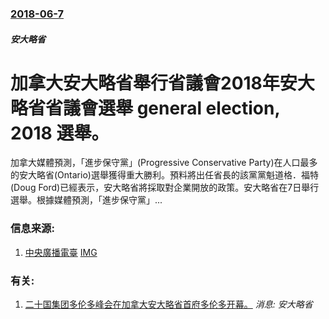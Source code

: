 ### [2018-06-7](/news/2018/06/7/index.md)

##### 安大略省
# 加拿大安大略省舉行省議會2018年安大略省省議會選舉 general election, 2018 選舉。 

加拿大媒體預測，「進步保守黨」(Progressive Conservative Party)在人口最多的安大略省(Ontario)選舉獲得重大勝利。預料將出任省長的該黨黨魁道格．福特(Doug Ford)已經表示，安大略省將採取對企業開放的政策。安大略省在7日舉行選舉。根據媒體預測，「進步保守黨」...


### 信息来源:

1. [中央廣播電臺](https://news.rti.org.tw/news/view/id/413247) [IMG](https://static.rti.org.tw/img/fb-rti-logo.png)

### 有关:

1. [ 二十国集团多伦多峰会在加拿大安大略省首府多伦多开幕。](/zh/news/2010/06/26/二十国集团多伦多峰会在加拿大安大略省首府多伦多开幕.md) _消息: 安大略省_

